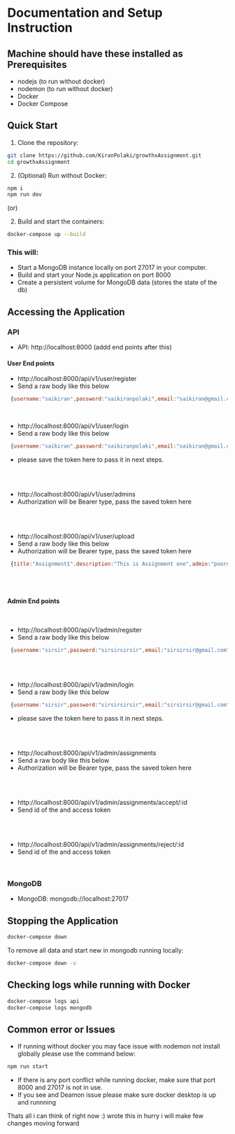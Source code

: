 # Documentation and Setup Instruction

## Machine should have these installed as Prerequisites

- nodejs (to run without docker)
- nodemon (to run without docker)
- Docker
- Docker Compose

## Quick Start

1. Clone the repository:

```bash
git clone https://github.com/KiranPolaki/growthxAssignment.git
cd growthxAssignment
```

2. (Optional) Run without Docker:

```bash
npm i
npm run dev
```

(or)

2. Build and start the containers:

```bash
docker-compose up --build
```

### This will:

- Start a MongoDB instance locally on port 27017 in your computer.
- Build and start your Node.js application on port 8000
- Create a persistent volume for MongoDB data (stores the state of the db)

## Accessing the Application

### API

- API: http://localhost:8000 (addd end points after this)

#### User End points

- http://localhost:8000/api/v1/user/register
- Send a raw body like this below

```javascript
 {username:"saikiran",password:"saikiranpolaki",email:"saikiran@gmail.com"}
```

<br/>

- http://localhost:8000/api/v1/user/login
- Send a raw body like this below

```javascript
 {username:"saikiran",password:"saikiranpolaki",email:"saikiran@gmail.com"}
```

- please save the token here to pass it in next steps.

<br/>

<br/>

- http://localhost:8000/api/v1/user/admins
- Authorization will be Bearer type, pass the saved token here

<br/>

<br/>

- http://localhost:8000/api/v1/user/upload
- Send a raw body like this below
- Authorization will be Bearer type, pass the saved token here

```javascript
 {title:"Assignment1",description:"This is Assignment one",admin:"poorna"}
```

<br/>

<br/>

#### Admin End points

<br/>

- http://localhost:8000/api/v1/admin/regsiter
- Send a raw body like this below

```javascript
 {username:"sirsir",password:"sirsirsirsir",email:"sirsirsir@gmail.com"}
```

<br/>

<br/>

- http://localhost:8000/api/v1/admin/login
- Send a raw body like this below

```javascript
 {username:"sirsir",password:"sirsirsirsir",email:"sirsirsir@gmail.com"}
```

- please save the token here to pass it in next steps.

<br/>

<br/>

- http://localhost:8000/api/v1/admin/assignments
- Send a raw body like this below
- Authorization will be Bearer type, pass the saved token here

<br/>

<br/>

- http://localhost:8000/api/v1/admin/assignments/accept/:id
- Send id of the and access token

<br/>

<br/>

- http://localhost:8000/api/v1/admin/assignments/reject/:id
- Send id of the and access token

<br/>

### MongoDB

- MongoDB: mongodb://localhost:27017

## Stopping the Application

```bash
docker-compose down
```

To remove all data and start new in mongodb running locally:

```bash
docker-compose down -v
```

## Checking logs while running with Docker

```bash
docker-compose logs api
docker-compose logs mongodb
```

## Common error or Issues

- If running without docker you may face issue with nodemon not install globally please use the command below:

```bash
npm run start
```

- If there is any port conflict while running docker, make sure that port 8000 and 27017 is not in use.
- If you see and Deamon issue please make sure docker desktop is up and runnning

Thats all i can think of right now :) wrote this in hurry i will make few changes moving forward
